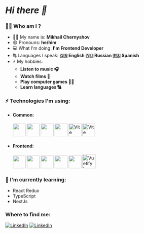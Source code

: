 # ***Hi there 👋***

### :man_technologist: Who am I ?<br>

* 🙋‍♂️ My name is: **Mikhail Chernyshov**
* 😄 Pronouns: **he/him**
* 💻 What I'm doing: **I'm Frontend Developer**
* 🔠 Languages I speak: **🇬🇧 English 🇷🇺 Russian 🇪🇦 Spanish**
* ⚡️ My hobbies:
    - **Listen to music 🎧**
    - **Watch films 🍿**
    - **Play computer games 👨‍💻**
    - **Learn languages 🔠**

### ⚡️ Technologies I'm using:
* <div>
  <h4 display="inline"><bold>Common:</bold></h4>
  <img height="40" src="https://user-images.githubusercontent.com/25181517/192108372-f71d70ac-7ae6-4c0d-8395-51d8870c2ef0.png">
  <img height="40" src="https://user-images.githubusercontent.com/25181517/192108891-d86b6220-e232-423a-bf5f-90903e6887c3.png">
  <img height="40" src="https://user-images.githubusercontent.com/25181517/121401671-49102800-c959-11eb-9f6f-74d49a5e1774.png">
  <img height="40" src="https://user-images.githubusercontent.com/25181517/183049794-a3dfaddd-22ee-4ffe-b0b4-549ccd4879f9.png">
  <img height="40" src="https://vitejs.dev/logo.svg" alt="Vite logo">
  <img height="40" src="https://www.vectorlogo.zone/logos/netlify/netlify-icon.svg" alt="Vite logo">
</div>

* <div>
  <h4><bold>Frontend:</bold></h4>
  <img height="40" src="https://user-images.githubusercontent.com/25181517/192158954-f88b5814-d510-4564-b285-dff7d6400dad.png"> 
  <img height="40" src="https://user-images.githubusercontent.com/25181517/183898674-75a4a1b1-f960-4ea9-abcb-637170a00a75.png">
  <img height="40" src="https://user-images.githubusercontent.com/25181517/192158956-48192682-23d5-4bfc-9dfb-6511ade346bc.png">
  <img height="40" src="https://user-images.githubusercontent.com/25181517/117447155-6a868a00-af3d-11eb-9cfe-245df15c9f3f.png">
  <img height="40" src="https://user-images.githubusercontent.com/25181517/117448124-a2da9800-af3e-11eb-85d2-bd1b69b65603.png">
  <img alt="Vuetify Logo" height="43" src="https://cdn.vuetifyjs.com/images/logos/logo.svg">
</div>

### 🌱 I'm currently learning:
  - React Redux
  - TypeScript
  - NextJs

### Where to find me:
<p>
  <a href="https://www.linkedin.com/in/chernyshov-mikhail-al/" target="_blank"><img alt="LinkedIn" src="https://img.shields.io/badge/linkedin-%230077B5.svg?&style=for-the-badge&logo=linkedin&logoColor=white" /></a>
      <a href="https://www.instagram.com/michael.chernyshov/" target="_blank"><img alt="LinkedIn" src="https://img.shields.io/badge/Instagram-E4405F?style=for-the-badge&logo=instagram&logoColor=white" /></a>
</p>
